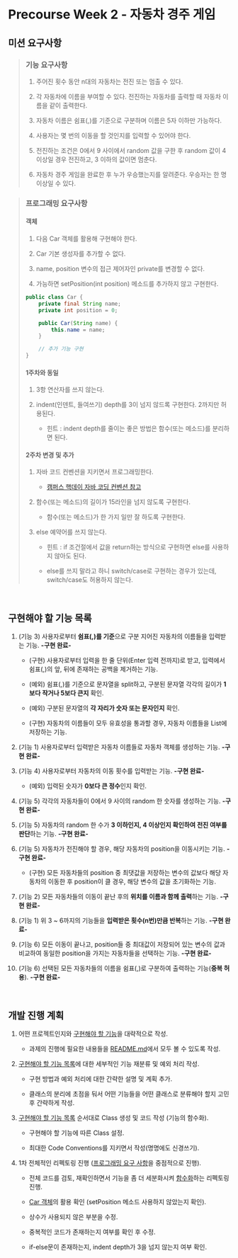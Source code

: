 # Precourse Week 2 - 자동차 경주 게임


## 미션 요구사항

> ### 기능 요구사항
> 
> 1. 주어진 횟수 동안 n대의 자동차는 전진 또는 멈출 수 있다.
> 
> 2. 각 자동차에 이름을 부여할 수 있다. 전진하는 자동차를 출력할 때 자동차 이름을 같이 출력한다.
> 
> 3. 자동차 이름은 쉼표(,)를 기준으로 구분하며 이름은 5자 이하만 가능하다.
> 
> 4. 사용자는 몇 번의 이동을 할 것인지를 입력할 수 있어야 한다.
> 
> 5. 전진하는 조건은 0에서 9 사이에서 random 값을 구한 후 random 값이 4 이상일 경우 전진하고, 3 이하의 값이면 멈춘다.
> 
> 6. 자동차 경주 게임을 완료한 후 누가 우승했는지를 알려준다. 우승자는 한 명 이상일 수 있다.

> ### 프로그래밍 요구사항
> 
> #### 객체
> 
> 1. 다음 Car 객체를 활용해 구현해야 한다.
> 
> 2. Car 기본 생성자를 추가할 수 없다.
> 
> 3. name, position 변수의 접근 제어자인 private를 변경할 수 없다.
> 
> 4. 가능하면 setPosition(int position) 메소드를 추가하지 않고 구현한다.
> ```java
> public class Car {
>     private final String name;
>     private int position = 0;
> 
>     public Car(String name) {
>         this.name = name;    
>     }
> 
>     // 추가 기능 구현
> }
> ```
> 
> #### 1주차와 동일
> 1. 3항 연산자를 쓰지 않는다.
> 
> 2. indent(인덴트, 들여쓰기) depth를 3이 넘지 않드록 구현한다. 2까지만 허용된다.
> 
>       * 힌트 : indent depth를 줄이는 좋은 방법은 함수(또는 메소드)를 분리하면 된다.
> 
> #### 2주차 변경 및 추가
> 1. 자바 코드 컨벤션을 지키면서 프로그래밍한다.
> 
>       * [캠퍼스 핵데이 자바 코딩 컨벤션 참고](https://naver.github.io/hackday-conventions-java/)
> 
> 2. 함수(또는 메소드)의 길이가 15라인을 넘지 않도록 구현한다.
> 
>       * 함수(또는 메소드)가 한 가지 일만 잘 하도록 구현한다.
> 
> 3. else 예약어를 쓰지 않는다.
> 
>       * 힌트 : if 조건절에서 값을 return하는 방식으로 구현하면 else를 사용하지 않아도 된다.
> 
>       * else를 쓰지 말라고 하니 switch/case로 구현하는 경우가 있는데, switch/case도 허용하지 않는다.
>

<br>

## 구현해야 할 기능 목록

1. (기능 3) 사용자로부터 **쉼표(,)를 기준**으로 구분 지어진 자동차의 이름들을 입력받는 기능. **-구현 완료-**

   * (구현) 사용자로부터 입력을 한 줄 단위(Enter 입력 전까지)로 받고, 입력에서 쉼표(,)의 앞, 뒤에 존재하는 공백을 제거하는 기능.

   * (예외) 쉼표(,)를 기준으로 문자열을 split하고, 구분된 문자열 각각의 길이가 **1보다 작거나 5보다 큰지** 확인.

   * (예외) 구분된 문자열의 **각 자리가 숫자 또는 문자인지** 확인.

   * (구현) 자동차의 이름들이 모두 유효성을 통과할 경우, 자동차 이름들을 List에 저장하는 기능.

2. (기능 1) 사용자로부터 입력받은 자동차 이름들로 자동차 객체를 생성하는 기능. **-구현 완료-**

3. (기능 4) 사용자로부터 자동차의 이동 횟수를 입력받는 기능. **-구현 완료-**

   * (예외) 입력된 숫자가 **0보다 큰 정수**인지 확인.

4. (기능 5) 각각의 자동차들이 0에서 9 사이의 random 한 숫자를 생성하는 기능. **-구현 완료-**

5. (기능 5) 자동차의 random 한 수가 **3 이하인지, 4 이상인지 확인하여 전진 여부를 판단**하는 기능. **-구현 완료-**

6. (기능 5) 자동차가 전진해야 할 경우, 해당 자동차의 position을 이동시키는 기능. **-구현 완료-**

   * (구현) 모든 자동차들의 position 중 최댓값을 저장하는 변수의 값보다 해당 자동차의 이동한 후 position이 클 경우, 해당 변수의 값을 초기화하는 기능.

7. (기능 2) 모든 자동차들의 이동이 끝난 후의 **위치를 이름과 함께 출력**하는 기능. **-구현 완료-**

8. (기능 1) 위 3 ~ 6까지의 기능들을 **입력받은 횟수(n번)만큼 반복**하는 기능. **-구현 완료-**

9. (기능 6) 모든 이동이 끝나고, position들 중 최대값이 저장되어 있는 변수의 값과 비교하여 동일한 position을 가지는 자동차들을 선택하는 기능. **-구현 완료-**

10. (기능 6) 선택된 모든 자동차들의 이름을 쉼표(,)로 구분하여 출력하는 기능(**중복 허용**). **-구현 완료-**

<br>

## 개발 진행 계획

1. 어떤 프로젝트인지와 [구현해야 할 기능](##-구현해야-할-기능-목록)을 대략적으로 작성.

   * 과제의 진행에 필요한 내용들을 [README.md](./README.md)에서 모두 볼 수 있도록 작성.

2. [구현해야 할 기능 목록](##-구현해야-할-기능-목록)에 대한 세부적인 기능 재분류 및 예외 처리 작성.

   * 구현 방법과 예외 처리에 대한 간략한 설명 및 계획 추가.

   * 클래스의 분리에 초점을 둬서 어떤 기능들을 어떤 클래스로 분류해야 할지 고민 후 간략하게 작성.

3. [구현해야 할 기능 목록](##-구현해야-할-기능-목록) 순서대로 Class 생성 및 코드 작성 (기능의 함수화).

   * 구현해야 할 기능에 따른 Class 설정.

   * 최대한 Code Conventions를 지키면서 작성(명명에도 신경쓰기).

4. 1차 전체적인 리펙토링 진행 ([프로그래밍 요구 사항](###-프로그래밍-요구사항)을 중점적으로 진행).

   * 전체 코드를 검토, 재확인하면서 기능을 좀 더 세분화시켜 [함수화](####-2주차-변경-및-추가)하는 리펙토링 진행.

   * [Car 객체](####-객체)의 활용 확인 (setPosition 메소드 사용하지 않았는지 확인).

   * 상수가 사용되지 않은 부분을 수정.

   * 중복적인 코드가 존재하는지 여부를 확인 후 수정.

   * if-else문이 존재하는지, indent depth가 3을 넘지 않는지 여부 확인.